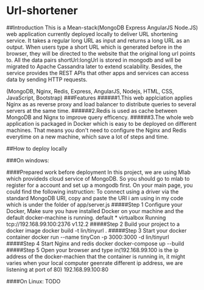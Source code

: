 # Url-shortener
##Introduction
This is a Mean-stack(MongoDB Express AngularJS Node.JS) web application currently deployed locally to deliver URL shortening service. It takes a regular long URL as input and returns a long URL as an output. When users type a short URL which is generated before in the browser, they will be directed to the website that the original long url points to. All the data pairs shortUrl:longUrl is stored in mongodb and will be migrated to Apache Cassandra later to extend scalability. Besides, the service provides the REST APIs that other apps and services can access data by sending HTTP requests.

(MongoDB, Nginx, Redis, Express, AngularJS, Nodejs, HTML, CSS, JavaScript, Bootstrap)
###Features
######1.This web applciation applies Nginx as as reverse proxy and load balancer to distribute queries to several servers at the same time.
######2.Redis is used as cache between MongoDB and Nignx to improve query efficency.
######3.The whole web application is packaged in Docker which is easy to be deployed on different machines. That means you don't need to configure the Nginx and Redis everytime on a new machine, which save a lot of steps and time.

##How to deploy locally 

###On windows:

####Prepared work before deployment
In this project, we are using Mlab which provideds cloud service of MongoDB. So you should go to mlab to register for a account and set up a mongodb first. On your main page, you could find the following instruction:
     To connect using a driver via the standard MongoDB URI, copy and paste the URI i am using in my code which is under the folder of app/server.js
#####Step 1 Configure your Docker, Make sure you have installed Docker on your machine and the default docker-machine is running.
     default   *        virtualbox   Running   tcp://192.168.99.100:2376           v1.12.2
#####Step 2  Build your project to a docker image
     docker build -t lin/tinyurl .
#####Step 3 Start your docker container
     docker run --name tinyCon -p 3000:3000 -d lin/tinyurl
#####Step 4 Start Nginx and redis
     docker docker-compose up --build
#####Step 5 Open your browser and type in(192.168.99.100 is the ip address of the docker-machien that the container is running in, it might varies when your local computer geenrate different ip address, we are listening at port of 80)
     192.168.99.100:80
     
     
####On Linux:
TODO
